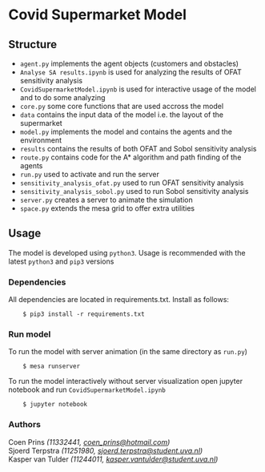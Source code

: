 # Covid Supermarket Model

## Structure
- ``agent.py`` implements the agent objects (customers and obstacles)
- ``Analyse SA results.ipynb`` is used for analyzing the results of OFAT sensitivity analysis
- ``CovidSupermarketModel.ipynb`` is used for interactive usage of the model and to do some analyzing
- ``core.py`` some core functions that are used accross the model
- ``data`` contains the input data of the model i.e. the layout of the supermarket
- ``model.py`` implements the model and contains the agents and the environment
- ``results`` contains the results of both OFAT and Sobol sensitivity analysis
- ``route.py`` contains code for the A* algorithm and path finding of the agents
- ``run.py`` used to activate and run the server
- ``sensitivity_analysis_ofat.py`` used to run OFAT sensitivity analysis
- ``sensitivity_analysis_sobol.py`` used to run Sobol sensitivity analysis
- ``server.py`` creates a server to animate the simulation
- ``space.py`` extends the mesa grid to offer extra utilities

## Usage
The model is developed using ``python3``. Usage is recommended with the latest ``python3`` and ``pip3`` versions

### Dependencies
All dependencies are located in requirements.txt. Install as follows:
```
    $ pip3 install -r requirements.txt
```
### Run model
To run the model with server animation (in the same directory as ``run.py``)
```
    $ mesa runserver
```
To run the model interactively without server visualization open jupyter notebook and run ``CovidSupermarketModel.ipynb``
```
    $ jupyter notebook
```

### Authors
Coen Prins *(11332441, coen_prins@hotmail.com)*</br>
Sjoerd Terpstra *(11251980, sjoerd.terpstra@student.uva.nl)*</br>
Kasper van Tulder *(11244011, kasper.vantulder@student.uva.nl)*
